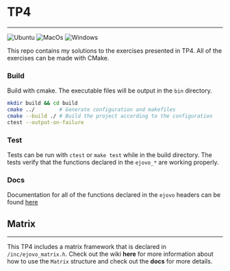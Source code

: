 # TP4
***
![Ubuntu](https://github.com/ejovo13/informatique-TP4/actions/workflows/Ubuntu.yml/badge.svg)
![MacOs](https://github.com/ejovo13/informatique-TP4/actions/workflows/Mac.yml/badge.svg)
![Windows](https://github.com/ejovo13/informatique-TP4/actions/workflows/Windows.yml/badge.svg)

This repo contains my solutions to the exercises presented in TP4. All of the exercises can be made with CMake.

### Build
Build with cmake. The executable files will be output in the `bin` directory.
```Bash
mkdir build && cd build
cmake ../        # Generate configuration and makefiles
cmake --build ./ # Build the project according to the configuration
ctest --output-on-failure
```

### Test

Tests can be run with `ctest` or `make test` while in the build directory. The tests verify that the functions declared in the `ejovo_*` are working properly.
### Docs
Documentation for all of the functions declared in the `ejovo` headers can be found [here](https://ejovo13.github.io/informatique-TP4/)

## Matrix
---
This TP4 includes a matrix framework that is declared in `/inc/ejovo_matrix.h`. Check out the wiki **here** for more information about how to use the `Matrix` structure and check out the **docs** for more details.

